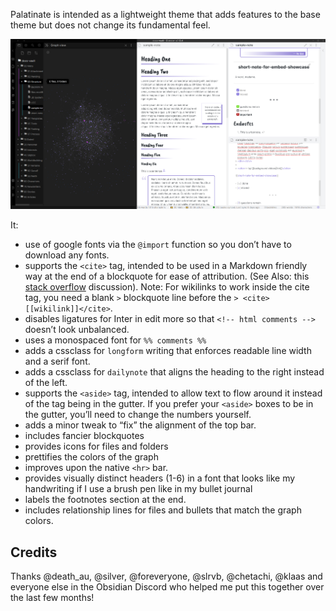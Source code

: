 Palatinate is intended as a lightweight theme that adds features to the base theme but does not change its fundamental feel. 

![](https://github.com/eleanorkonik/-palatinate/blob/main/palatinate.png)

It:

* use of google fonts via the `@import` function so you don’t have to download any fonts. 
* supports the `<cite>` tag, intended to be used in a Markdown friendly way at the end of a blockquote for ease of attribution. (See Also: this [stack overflow](https://stackoverflow.com/questions/2002120/citing-the-author-of-a-blockquote-using-markdown-syntax) discussion). Note: For wikilinks to work inside the cite tag, you need a blank `>` blockquote line before the `> <cite> [[wikilink]]</cite>`.
* disables ligatures for Inter in edit more so that `<!-- html comments -->` doesn’t look unbalanced. 
* uses a monospaced font for `%% comments %%`
* adds a cssclass for `longform` writing that enforces readable line width and a serif font. 
* adds a cssclass for `dailynote` that aligns the heading to the right instead of the left. 
* supports the `<aside>` tag, intended to allow text to flow around it instead of the tag being in the gutter. If you prefer your `<aside>` boxes to be in the gutter,  you’ll need to change the numbers yourself. 
* adds a minor tweak to “fix” the alignment of the top bar. 
* includes fancier blockquotes
* provides icons for files and folders
* prettifies the colors of the graph
* improves upon the native `<hr>` bar. 
* provides visually distinct headers (1-6) in a font that looks like my handwriting if I use a brush pen like in my bullet journal 
* labels the footnotes section at the end. 
* includes relationship lines for files and bullets that match the graph colors. 

## Credits

Thanks @death_au, @silver, @foreveryone, @slrvb, @chetachi, @klaas and everyone else in the Obsidian Discord who helped me put this together over the last few months! 